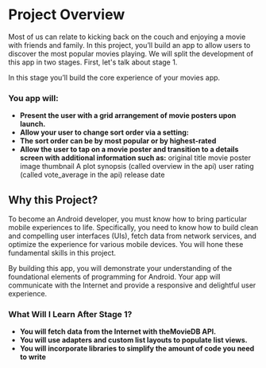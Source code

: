 # Project Overview
Most of us can relate to kicking back on the couch and enjoying a movie with friends and family. In this project, you’ll build an app to allow users to discover the most popular movies playing. We will split the development of this app in two stages. First, let's talk about stage 1.

In this stage you’ll build the core experience of your movies app.

### You app will:

* **Present the user with a grid arrangement of movie posters upon launch.**
* **Allow your user to change sort order via a setting:**
* **The sort order can be by most popular or by highest-rated**
* **Allow the user to tap on a movie poster and transition to a details screen with additional information such as:**
original title
movie poster image thumbnail
A plot synopsis (called overview in the api)
user rating (called vote_average in the api)
release date

## Why this Project?
To become an Android developer, you must know how to bring particular mobile experiences to life. Specifically, you need to know how to build clean and compelling user interfaces (UIs), fetch data from network services, and optimize the experience for various mobile devices. You will hone these fundamental skills in this project.

By building this app, you will demonstrate your understanding of the foundational elements of programming for Android. Your app will communicate with the Internet and provide a responsive and delightful user experience.

### What Will I Learn After Stage 1?

* **You will fetch data from the Internet with theMovieDB API.**
* **You will use adapters and custom list layouts to populate list views.**
* **You will incorporate libraries to simplify the amount of code you need to write**

